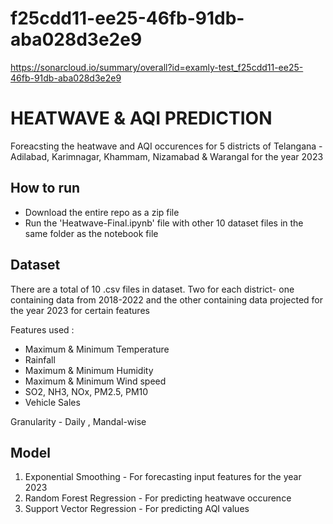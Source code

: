 # f25cdd11-ee25-46fb-91db-aba028d3e2e9
https://sonarcloud.io/summary/overall?id=examly-test_f25cdd11-ee25-46fb-91db-aba028d3e2e9
# HEATWAVE & AQI PREDICTION
Foreacsting the heatwave and AQI occurences for 5 districts of Telangana - Adilabad, Karimnagar, Khammam, Nizamabad & Warangal for the year 2023

## How to run 
* Download the entire repo as a zip file
* Run the 'Heatwave-Final.ipynb' file with other 10 dataset files in the same folder as the notebook file

## Dataset 
There are a total of 10 .csv files in dataset. Two for each district- one containing data from 2018-2022 and the other containing data  projected for the year 2023 for certain features

Features used :
* Maximum & Minimum Temperature
* Rainfall
* Maximum & Minimum Humidity
* Maximum & Minimum Wind speed
* SO2, NH3, NOx, PM2.5, PM10
* Vehicle Sales

Granularity - Daily , Mandal-wise

## Model
1. Exponential Smoothing - For forecasting input features for the year 2023
2. Random Forest Regression - For predicting heatwave occurence
3. Support Vector Regression - For predicting AQI values 

